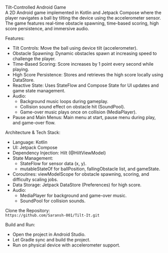 Tilt-Controlled Android Game  
A 2D Android game implemented in Kotlin and Jetpack Compose where the player navigates a ball by tilting the device using the accelerometer sensor. The game features real-time obstacle spawning, time-based scoring, high score persistence, and immersive audio.

Features:  
- Tilt Controls: Move the ball using device tilt (accelerometer).
- Obstacle Spawning: Dynamic obstacles spawn at increasing speed to challenge the player.
- Time-Based Scoring: Score increases by 1 point every second while playing.
- High Score Persistence: Stores and retrieves the high score locally using DataStore.
- Reactive State: Uses StateFlow and Compose State for UI updates and game state management.
- Audio:
  - Background music loops during gameplay.
  - Collision sound effect on obstacle hit (SoundPool).
  - Game-over music plays once on collision (MediaPlayer).
- Pause and Main Menus: Main menu at start, pause menu during play, and game-over flow.

Architecture & Tech Stack:  
- Language: Kotlin 
- UI: Jetpack Compose 
- Dependency Injection: Hilt (@HiltViewModel) 
- State Management:
  - StateFlow for sensor data (x, y).
  - mutableStateOf for ballPosition, fallingObstacle list, and gameState.
- Coroutines: viewModelScope for obstacle spawning, scoring, and difficulty scaling jobs.
- Data Storage: Jetpack DataStore (Preferences) for high score.
- Audio:
  - MediaPlayer for background and game-over music.
  - SoundPool for collision sounds.

Clone the Repository:  
`https://github.com/Saransh-001/Tilt-It.git`

Build and Run:
- Open the project in Android Studio.
- Let Gradle sync and build the project.
- Run on physical device with accelerometer support.
